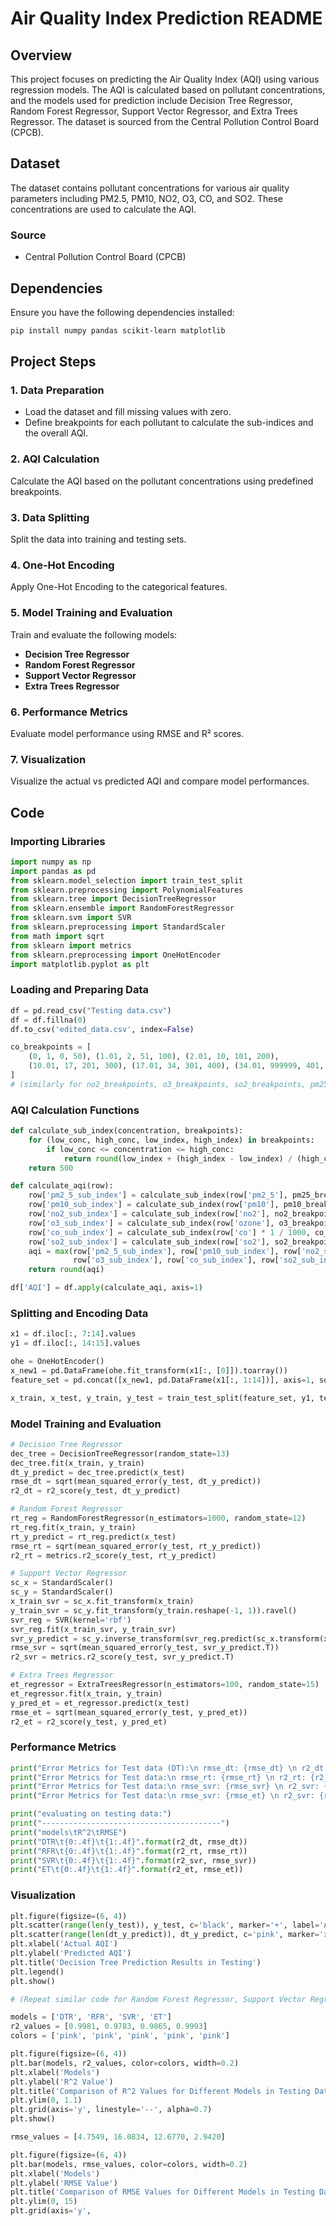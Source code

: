 # Air Quality Index Prediction README

## Overview

This project focuses on predicting the Air Quality Index (AQI) using various regression models. The AQI is calculated based on pollutant concentrations, and the models used for prediction include Decision Tree Regressor, Random Forest Regressor, Support Vector Regressor, and Extra Trees Regressor. The dataset is sourced from the Central Pollution Control Board (CPCB).

## Dataset

The dataset contains pollutant concentrations for various air quality parameters including PM2.5, PM10, NO2, O3, CO, and SO2. These concentrations are used to calculate the AQI.

### Source
- Central Pollution Control Board (CPCB)

## Dependencies

Ensure you have the following dependencies installed:

```sh
pip install numpy pandas scikit-learn matplotlib
```

## Project Steps

### 1. Data Preparation

- Load the dataset and fill missing values with zero.
- Define breakpoints for each pollutant to calculate the sub-indices and the overall AQI.

### 2. AQI Calculation

Calculate the AQI based on the pollutant concentrations using predefined breakpoints.

### 3. Data Splitting

Split the data into training and testing sets.

### 4. One-Hot Encoding

Apply One-Hot Encoding to the categorical features.

### 5. Model Training and Evaluation

Train and evaluate the following models:
- **Decision Tree Regressor**
- **Random Forest Regressor**
- **Support Vector Regressor**
- **Extra Trees Regressor**

### 6. Performance Metrics

Evaluate model performance using RMSE and R² scores.

### 7. Visualization

Visualize the actual vs predicted AQI and compare model performances.

## Code

### Importing Libraries

```python
import numpy as np
import pandas as pd
from sklearn.model_selection import train_test_split
from sklearn.preprocessing import PolynomialFeatures
from sklearn.tree import DecisionTreeRegressor
from sklearn.ensemble import RandomForestRegressor
from sklearn.svm import SVR
from sklearn.preprocessing import StandardScaler
from math import sqrt
from sklearn import metrics
from sklearn.preprocessing import OneHotEncoder
import matplotlib.pyplot as plt
```

### Loading and Preparing Data

```python
df = pd.read_csv("Testing data.csv")
df = df.fillna(0)
df.to_csv('edited_data.csv', index=False)

co_breakpoints = [
    (0, 1, 0, 50), (1.01, 2, 51, 100), (2.01, 10, 101, 200),
    (10.01, 17, 201, 300), (17.01, 34, 301, 400), (34.01, 999999, 401, 500)
]
# (similarly for no2_breakpoints, o3_breakpoints, so2_breakpoints, pm25_breakpoints, pm10_breakpoints)
```

### AQI Calculation Functions

```python
def calculate_sub_index(concentration, breakpoints):
    for (low_conc, high_conc, low_index, high_index) in breakpoints:
        if low_conc <= concentration <= high_conc:
            return round(low_index + (high_index - low_index) / (high_conc - low_conc) * (concentration - low_conc))
    return 500

def calculate_aqi(row):
    row['pm2_5_sub_index'] = calculate_sub_index(row['pm2_5'], pm25_breakpoints)
    row['pm10_sub_index'] = calculate_sub_index(row['pm10'], pm10_breakpoints)
    row['no2_sub_index'] = calculate_sub_index(row['no2'], no2_breakpoints)
    row['o3_sub_index'] = calculate_sub_index(row['ozone'], o3_breakpoints)
    row['co_sub_index'] = calculate_sub_index(row['co'] * 1 / 1000, co_breakpoints)
    row['so2_sub_index'] = calculate_sub_index(row['so2'], so2_breakpoints)
    aqi = max(row['pm2_5_sub_index'], row['pm10_sub_index'], row['no2_sub_index'],
              row['o3_sub_index'], row['co_sub_index'], row['so2_sub_index'])
    return round(aqi)

df['AQI'] = df.apply(calculate_aqi, axis=1)
```

### Splitting and Encoding Data

```python
x1 = df.iloc[:, 7:14].values
y1 = df.iloc[:, 14:15].values

ohe = OneHotEncoder()
x_new1 = pd.DataFrame(ohe.fit_transform(x1[:, [0]]).toarray())
feature_set = pd.concat([x_new1, pd.DataFrame(x1[:, 1:14])], axis=1, sort=False)

x_train, x_test, y_train, y_test = train_test_split(feature_set, y1, test_size=0.25, random_state=100)
```

### Model Training and Evaluation

```python
# Decision Tree Regressor
dec_tree = DecisionTreeRegressor(random_state=13)
dec_tree.fit(x_train, y_train)
dt_y_predict = dec_tree.predict(x_test)
rmse_dt = sqrt(mean_squared_error(y_test, dt_y_predict))
r2_dt = r2_score(y_test, dt_y_predict)

# Random Forest Regressor
rt_reg = RandomForestRegressor(n_estimators=1000, random_state=12)
rt_reg.fit(x_train, y_train)
rt_y_predict = rt_reg.predict(x_test)
rmse_rt = sqrt(mean_squared_error(y_test, rt_y_predict))
r2_rt = metrics.r2_score(y_test, rt_y_predict)

# Support Vector Regressor
sc_x = StandardScaler()
sc_y = StandardScaler()
x_train_svr = sc_x.fit_transform(x_train)
y_train_svr = sc_y.fit_transform(y_train.reshape(-1, 1)).ravel()
svr_reg = SVR(kernel='rbf')
svr_reg.fit(x_train_svr, y_train_svr)
svr_y_predict = sc_y.inverse_transform(svr_reg.predict(sc_x.transform(x_test)).reshape(1, -1))
rmse_svr = sqrt(mean_squared_error(y_test, svr_y_predict.T))
r2_svr = metrics.r2_score(y_test, svr_y_predict.T)

# Extra Trees Regressor
et_regressor = ExtraTreesRegressor(n_estimators=100, random_state=15)
et_regressor.fit(x_train, y_train)
y_pred_et = et_regressor.predict(x_test)
rmse_et = sqrt(mean_squared_error(y_test, y_pred_et))
r2_et = r2_score(y_test, y_pred_et)
```

### Performance Metrics

```python
print("Error Metrics for Test data (DT):\n rmse_dt: {rmse_dt} \n r2_dt: {r2_dt}")
print("Error Metrics for Test data:\n rmse_rt: {rmse_rt} \n r2_rt: {r2_rt}")
print("Error Metrics for Test data:\n rmse_svr: {rmse_svr} \n r2_svr: {r2_svr}")
print("Error Metrics for Test data:\n rmse_svr: {rmse_et} \n r2_svr: {r2_et}")

print("evaluating on testing data:")
print("----------------------------------------")
print("models\tR^2\tRMSE")
print("DTR\t{0:.4f}\t{1:.4f}".format(r2_dt, rmse_dt))
print("RFR\t{0:.4f}\t{1:.4f}".format(r2_rt, rmse_rt))
print("SVR\t{0:.4f}\t{1:.4f}".format(r2_svr, rmse_svr))
print("ET\t{0:.4f}\t{1:.4f}".format(r2_et, rmse_et))
```

### Visualization

```python
plt.figure(figsize=(6, 4))
plt.scatter(range(len(y_test)), y_test, c='black', marker='+', label='Actual AQI')
plt.scatter(range(len(dt_y_predict)), dt_y_predict, c='pink', marker='x', label='Predicted AQI')
plt.xlabel('Actual AQI')
plt.ylabel('Predicted AQI')
plt.title('Decision Tree Prediction Results in Testing')
plt.legend()
plt.show()

# (Repeat similar code for Random Forest Regressor, Support Vector Regressor, Extra Trees Regressor)

models = ['DTR', 'RFR', 'SVR', 'ET']
r2_values = [0.9981, 0.9783, 0.9865, 0.9993]
colors = ['pink', 'pink', 'pink', 'pink', 'pink']

plt.figure(figsize=(6, 4))
plt.bar(models, r2_values, color=colors, width=0.2)
plt.xlabel('Models')
plt.ylabel('R^2 Value')
plt.title('Comparison of R^2 Values for Different Models in Testing Data')
plt.ylim(0, 1.1)
plt.grid(axis='y', linestyle='--', alpha=0.7)
plt.show()

rmse_values = [4.7549, 16.0834, 12.6770, 2.9420]

plt.figure(figsize=(6, 4))
plt.bar(models, rmse_values, color=colors, width=0.2)
plt.xlabel('Models')
plt.ylabel('RMSE Value')
plt.title('Comparison of RMSE Values for Different Models in Testing Data')
plt.ylim(0, 15)
plt.grid(axis='y',
